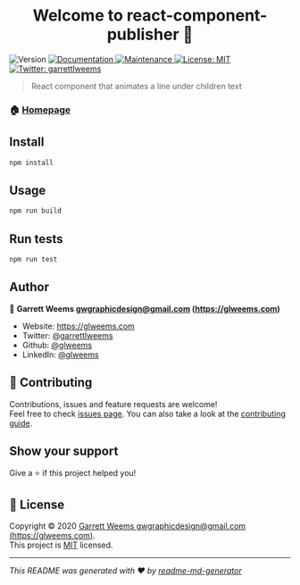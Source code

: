 <h1 align="center">Welcome to react-component-publisher 👋</h1>
<p>
  <img alt="Version" src="https://img.shields.io/badge/version-0.0.1-blue.svg?cacheSeconds=2592000" />
  <a href="https://github.com/glweems/react-component-publisher#readme" target="_blank">
    <img alt="Documentation" src="https://img.shields.io/badge/documentation-yes-brightgreen.svg" />
  </a>
  <a href="https://github.com/glweems/react-component-publisher/graphs/commit-activity" target="_blank">
    <img alt="Maintenance" src="https://img.shields.io/badge/Maintained%3F-yes-green.svg" />
  </a>
  <a href="https://github.com/glweems/react-component-publisher/blob/master/LICENSE" target="_blank">
    <img alt="License: MIT" src="https://img.shields.io/github/license/glweems/react-component-publisher" />
  </a>
  <a href="https://twitter.com/garrettlweems" target="_blank">
    <img alt="Twitter: garrettlweems" src="https://img.shields.io/twitter/follow/garrettlweems.svg?style=social" />
  </a>
</p>

> React component that animates a line under children text

### 🏠 [Homepage](https://github.com/glweems/react-component-publisher#readme)

## Install

```sh
npm install
```

## Usage

```sh
npm run build
```

## Run tests

```sh
npm run test
```

## Author

👤 **Garrett Weems <gwgraphicdesign@gmail.com> (https://glweems.com)**

* Website: https://glweems.com
* Twitter: [@garrettlweems](https://twitter.com/garrettlweems)
* Github: [@glweems](https://github.com/glweems)
* LinkedIn: [@glweems](https://linkedin.com/in/glweems)

## 🤝 Contributing

Contributions, issues and feature requests are welcome!<br />Feel free to check [issues page](https://github.com/glweems/react-component-publisher/issues). You can also take a look at the [contributing guide](https://github.com/glweems/react-component-publisher/blob/master/CONTRIBUTING.md).

## Show your support

Give a ⭐️ if this project helped you!

## 📝 License

Copyright © 2020 [Garrett Weems <gwgraphicdesign@gmail.com> (https://glweems.com)](https://github.com/glweems).<br />
This project is [MIT](https://github.com/glweems/react-component-publisher/blob/master/LICENSE) licensed.

***
_This README was generated with ❤️ by [readme-md-generator](https://github.com/kefranabg/readme-md-generator)_
